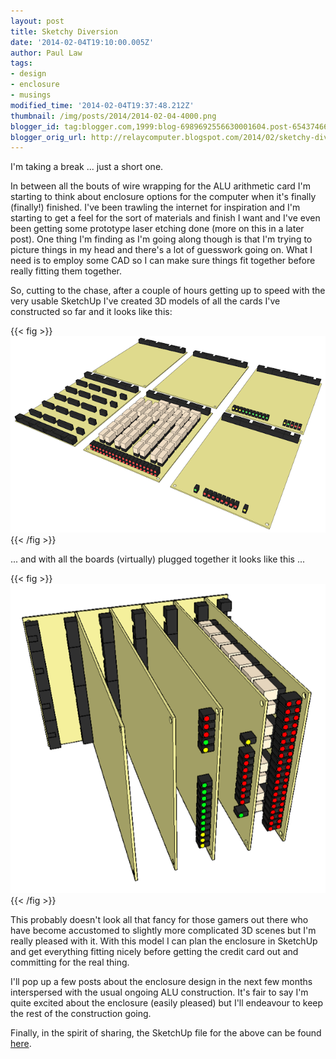 ```yaml
---
layout: post
title: Sketchy Diversion
date: '2014-02-04T19:10:00.005Z'
author: Paul Law
tags:
- design
- enclosure
- musings
modified_time: '2014-02-04T19:37:48.212Z'
thumbnail: /img/posts/2014/2014-02-04-4000.png
blogger_id: tag:blogger.com,1999:blog-6989692556630001604.post-65437466866303506
blogger_orig_url: http://relaycomputer.blogspot.com/2014/02/sketchy-diversion.html
---
```


I'm taking a break ... just a short one.

In between all the bouts 
of wire wrapping for the ALU arithmetic card I'm starting to think about 
enclosure options for the computer when it's finally (finally!) finished. I've 
been trawling the internet for inspiration and I'm starting to get a feel for 
the sort of materials and finish I want and I've even been getting some 
prototype laser etching done (more on this in a later post). One thing I'm 
finding as I'm going along though is that I'm trying to picture things in my 
head and there's a lot of guesswork going on. What I need is to employ some 
CAD so I can make sure things fit together before really fitting them 
together.

So, cutting to the chase, after a couple of hours getting 
up to speed with the very usable SketchUp I've created 3D models of all the 
cards I've constructed so far and it looks like this:

{{< fig >}}![3D model of all cards constructed to date](/img/posts/2014/2014-02-04-0000.png){{< /fig >}}

... and with all the boards (virtually) plugged together it looks 
like this ...

{{< fig >}}![3D model of cards connected together](/img/posts/2014/2014-02-04-0001.png){{< /fig >}}

This probably doesn't look all that fancy for those gamers out 
there who have become accustomed to slightly more complicated 3D scenes but 
I'm really pleased with it. With this model I can plan the enclosure in 
SketchUp and get everything fitting nicely before getting the credit card out 
and committing for the real thing.

I'll pop up a few posts about 
the enclosure design in the next few months interspersed with the usual 
ongoing ALU construction. It's fair to say I'm quite excited about the 
enclosure (easily pleased) but I'll endeavour to keep the rest of the 
construction going.

Finally, in the spirit of sharing, the SketchUp 
file for the above can be found [here](/skp/computer.skp). 
